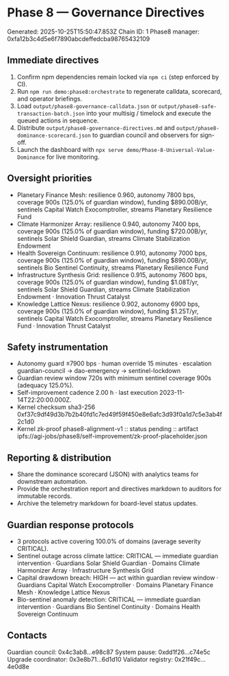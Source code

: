 # Phase 8 — Governance Directives
Generated: 2025-10-25T15:50:47.853Z
Chain ID: 1
Phase8 manager: 0xfa12b3c4d5e6f7890abcdeffedcba98765432109

## Immediate directives
1. Confirm npm dependencies remain locked via `npm ci` (step enforced by CI).
2. Run `npm run demo:phase8:orchestrate` to regenerate calldata, scorecard, and operator briefings.
3. Load `output/phase8-governance-calldata.json` or `output/phase8-safe-transaction-batch.json` into your multisig / timelock and execute the queued actions in sequence.
4. Distribute `output/phase8-governance-directives.md` and `output/phase8-dominance-scorecard.json` to guardian council and observers for sign-off.
5. Launch the dashboard with `npx serve demo/Phase-8-Universal-Value-Dominance` for live monitoring.

## Oversight priorities
- Planetary Finance Mesh: resilience 0.960, autonomy 7800 bps, coverage 900s (125.0% of guardian window), funding $890.00B/yr, sentinels Capital Watch Exocomptroller, streams Planetary Resilience Fund
- Climate Harmonizer Array: resilience 0.940, autonomy 7400 bps, coverage 900s (125.0% of guardian window), funding $720.00B/yr, sentinels Solar Shield Guardian, streams Climate Stabilization Endowment
- Health Sovereign Continuum: resilience 0.910, autonomy 7000 bps, coverage 900s (125.0% of guardian window), funding $890.00B/yr, sentinels Bio Sentinel Continuity, streams Planetary Resilience Fund
- Infrastructure Synthesis Grid: resilience 0.915, autonomy 7600 bps, coverage 900s (125.0% of guardian window), funding $1.08T/yr, sentinels Solar Shield Guardian, streams Climate Stabilization Endowment · Innovation Thrust Catalyst
- Knowledge Lattice Nexus: resilience 0.902, autonomy 6900 bps, coverage 900s (125.0% of guardian window), funding $1.25T/yr, sentinels Capital Watch Exocomptroller, streams Planetary Resilience Fund · Innovation Thrust Catalyst

## Safety instrumentation
- Autonomy guard ≤7900 bps · human override 15 minutes · escalation guardian-council → dao-emergency → sentinel-lockdown
- Guardian review window 720s with minimum sentinel coverage 900s (adequacy 125.0%).
- Self-improvement cadence 2.00 h · last execution 2023-11-14T22:20:00.000Z.
- Kernel checksum sha3-256 0xf37c9df49d3b7b2b40fd1c7ed49f59f450e8e6afc3d93f0a1d7c5e3ab4f2c1d0
- Kernel zk-proof phase8-alignment-v1 :: status pending :: artifact ipfs://agi-jobs/phase8/self-improvement/zk-proof-placeholder.json

## Reporting & distribution
- Share the dominance scorecard (JSON) with analytics teams for downstream automation.
- Provide the orchestration report and directives markdown to auditors for immutable records.
- Archive the telemetry markdown for board-level status updates.

## Guardian response protocols
- 3 protocols active covering 100.0% of domains (average severity CRITICAL).
- Sentinel outage across climate lattice: CRITICAL — immediate guardian intervention · Guardians Solar Shield Guardian · Domains Climate Harmonizer Array · Infrastructure Synthesis Grid
- Capital drawdown breach: HIGH — act within guardian review window · Guardians Capital Watch Exocomptroller · Domains Planetary Finance Mesh · Knowledge Lattice Nexus
- Bio-sentinel anomaly detection: CRITICAL — immediate guardian intervention · Guardians Bio Sentinel Continuity · Domains Health Sovereign Continuum

## Contacts
Guardian council: 0x4c3ab8…e98c87
System pause: 0xdd1f26…c74e5c
Upgrade coordinator: 0x3e8b71…6d1d10
Validator registry: 0x21f49c…4e0d8e
